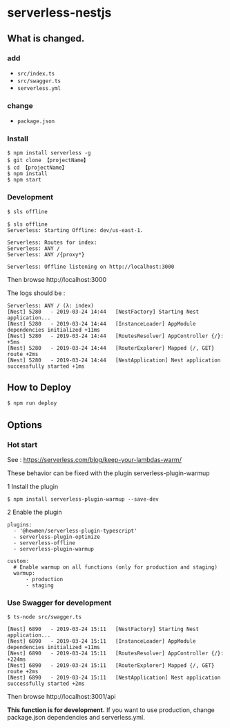 # serverless-nestjs

## What is changed.

### add

- `src/index.ts`
- `src/swagger.ts`
- `serverless.yml`

### change

- `package.json`

### Install

```
$ npm install serverless -g
$ git clone 【projectName】
$ cd 【projectName】
$ npm install
$ npm start
```

### Development

```bash
$ sls offline
```

```
$ sls offline
Serverless: Starting Offline: dev/us-east-1.

Serverless: Routes for index:
Serverless: ANY /
Serverless: ANY /{proxy*}

Serverless: Offline listening on http://localhost:3000
```

Then browse http://localhost:3000

The logs should be :

```
Serverless: ANY / (λ: index)
[Nest] 5280   - 2019-03-24 14:44   [NestFactory] Starting Nest application...
[Nest] 5280   - 2019-03-24 14:44   [InstanceLoader] AppModule dependencies initialized +11ms
[Nest] 5280   - 2019-03-24 14:44   [RoutesResolver] AppController {/}: +5ms
[Nest] 5280   - 2019-03-24 14:44   [RouterExplorer] Mapped {/, GET} route +2ms
[Nest] 5280   - 2019-03-24 14:44   [NestApplication] Nest application successfully started +1ms
```

## How to Deploy

```bash
$ npm run deploy
```

## Options

### Hot start

See : https://serverless.com/blog/keep-your-lambdas-warm/

These behavior can be fixed with the plugin serverless-plugin-warmup

1 Install the plugin

```
$ npm install serverless-plugin-warmup --save-dev
```

2 Enable the plugin

```
plugins:
  - '@hewmen/serverless-plugin-typescript'
  - serverless-plugin-optimize
  - serverless-offline
  - serverless-plugin-warmup

custom:
  # Enable warmup on all functions (only for production and staging)
  warmup:
      - production
      - staging
```

### Use Swagger for development

```
$ ts-node src/swagger.ts
```

```
[Nest] 6890   - 2019-03-24 15:11   [NestFactory] Starting Nest application...
[Nest] 6890   - 2019-03-24 15:11   [InstanceLoader] AppModule dependencies initialized +11ms
[Nest] 6890   - 2019-03-24 15:11   [RoutesResolver] AppController {/}: +224ms
[Nest] 6890   - 2019-03-24 15:11   [RouterExplorer] Mapped {/, GET} route +2ms
[Nest] 6890   - 2019-03-24 15:11   [NestApplication] Nest application successfully started +2ms
```

Then browse http://localhost:3001/api

**This function is for development.** If you want to use production, change package.json dependencies and serverless.yml.
